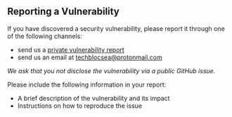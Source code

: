## Reporting a Vulnerability
If you have discovered a security vulnerability, please report it through one of the following channels:
- send us a [private vulnerability report](https://github.com/OrcaCollective/OpenOversight/security/advisories)
- send us an email at [techblocsea@protonmail.com](mailto:techblocsea@protonmail.com)

*We ask that you not disclose the vulnerability via a public GitHub issue.*

Please include the following information in your report:
- A brief description of the vulnerability and its impact
- Instructions on how to reproduce the issue
